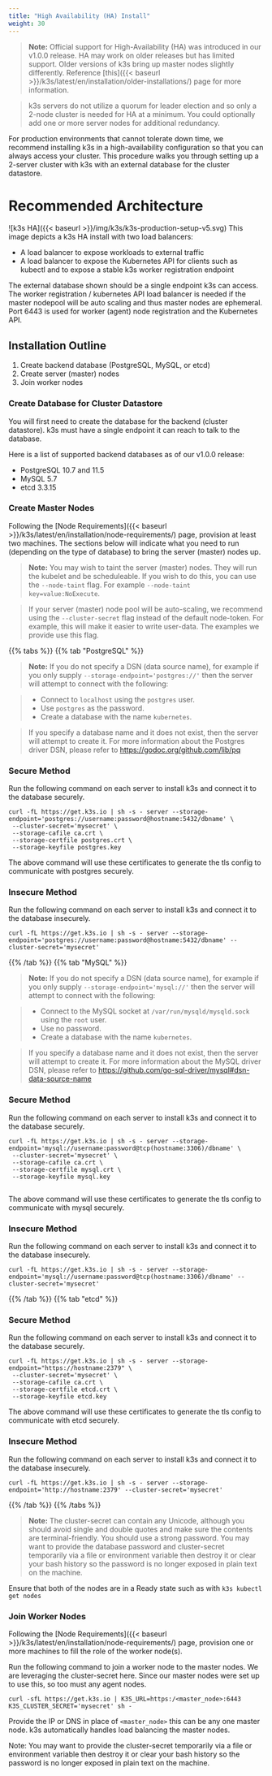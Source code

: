 ```yaml
---
title: "High Availability (HA) Install"
weight: 30
---
```


>**Note:** Official support for High-Availability (HA) was introduced in our v1.0.0 release. HA may work on older releases but has limited support. Older versions of k3s bring up master nodes slightly differently. Reference [this]({{< baseurl >}}/k3s/latest/en/installation/older-installations/) page for more information.

>k3s servers do not utilize a quorum for leader election and so only a 2-node cluster is needed for HA at a minimum. You could optionally add one or more server nodes for additional redundancy.

For production environments that cannot tolerate down time, we recommend installing k3s in a high-availability configuration so that you can always access your cluster. This procedure walks you through setting up a 2-server cluster with k3s with an external database for the cluster datastore.

# Recommended Architecture
![k3s HA]({{< baseurl >}}/img/k3s/k3s-production-setup-v5.svg)
This image depicts a k3s HA install with two load balancers:

* A load balancer to expose workloads to external traffic
* A load balancer to expose the Kubernetes API for clients such as kubectl and to expose a stable k3s worker registration endpoint

The external database shown should be a single endpoint k3s can access. The worker registration / kubernetes API load balancer is needed if the master nodepool will be auto scaling and thus master nodes are ephemeral. Port 6443 is used for worker (agent) node registration and the Kubernetes API.

Installation Outline
--------------------
1. Create backend database (PostgreSQL, MySQL, or etcd)
2. Create server (master) nodes
3. Join worker nodes

### Create Database for Cluster Datastore
You will first need to create the database for the backend (cluster datastore). k3s must have a single endpoint it can reach to talk to the database.

Here is a list of supported backend databases as of our v1.0.0 release:

*  PostgreSQL 10.7 and 11.5
*  MySQL 5.7
*  etcd 3.3.15

### Create Master Nodes
Following the [Node Requirements]({{< baseurl >}}/k3s/latest/en/installation/node-requirements/) page, provision at least two machines.
The sections below will indicate what you need to run (depending on the type of database) to bring the server (master) nodes up.

>**Note:** You may wish to taint the server (master) nodes. They will run the kubelet and be scheduleable. If you wish to do this, you can use the `--node-taint` flag. For example `--node-taint key=value:NoExecute`.

>If your server (master) node pool will be auto-scaling, we recommend using the `--cluster-secret` flag instead of the default node-token. For example, this will make it easier to write user-data. The examples we provide use this flag.


{{% tabs %}}
{{% tab "PostgreSQL" %}}

>**Note:** If you do not specify a DSN (data source name), for example if you only supply `--storage-endpoint='postgres://'` then the server will attempt to connect with the following:

> * Connect to `localhost` using the `postgres` user.
> * Use `postgres` as the password.
> * Create a database with the name `kubernetes`.

> If you specify a database name and it does not exist, then the server will attempt to create it.
> For more information about the Postgres driver DSN, please refer to https://godoc.org/github.com/lib/pq

### Secure Method
Run the following command on each server to install k3s and connect it to the database securely.

```
curl -fL https://get.k3s.io | sh -s - server --storage-endpoint='postgres://username:password@hostname:5432/dbname' \
 --cluster-secret='mysecret' \
 --storage-cafile ca.crt \
 --storage-certfile postgres.crt \
 --storage-keyfile postgres.key

```

The above command will use these certificates to generate the tls config to communicate with postgres securely.

### Insecure Method
Run the following command on each server to install k3s and connect it to the database insecurely.

```
curl -fL https://get.k3s.io | sh -s - server --storage-endpoint='postgres://username:password@hostname:5432/dbname' --cluster-secret='mysecret'
```

{{% /tab %}}
{{% tab "MySQL" %}}

>**Note:** If you do not specify a DSN (data source name), for example if you only supply `--storage-endpoint='mysql://'` then the server will attempt to connect with the following:

> * Connect to the MySQL socket at `/var/run/mysqld/mysqld.sock` using the `root` user.
> * Use no password.
> * Create a database with the name `kubernetes`.

> If you specify a database name and it does not exist, then the server will attempt to create it.
> For more information about the MySQL driver DSN, please refer to https://github.com/go-sql-driver/mysql#dsn-data-source-name

### Secure Method
Run the following command on each server to install k3s and connect it to the database securely.

```
curl -fL https://get.k3s.io | sh -s - server --storage-endpoint='mysql://username:password@tcp(hostname:3306)/dbname' \
 --cluster-secret='mysecret' \
 --storage-cafile ca.crt \
 --storage-certfile mysql.crt \
 --storage-keyfile mysql.key


```
The above command will use these certificates to generate the tls config to communicate with mysql securely.

### Insecure Method
Run the following command on each server to install k3s and connect it to the database insecurely.

```
curl -fL https://get.k3s.io | sh -s - server --storage-endpoint='mysql://username:password@tcp(hostname:3306)/dbname' --cluster-secret='mysecret'
```

{{% /tab %}}
{{% tab "etcd" %}}

### Secure Method
Run the following command on each server to install k3s and connect it to the database securely.

```
curl -fL https://get.k3s.io | sh -s - server --storage-endpoint="https://hostname:2379" \
 --cluster-secret='mysecret' \
 --storage-cafile ca.crt \
 --storage-certfile etcd.crt \
 --storage-keyfile etcd.key
```
The above command will use these certificates to generate the tls config to communicate with etcd securely.

### Insecure Method
Run the following command on each server to install k3s and connect it to the database insecurely.

```
curl -fL https://get.k3s.io | sh -s - server --storage-endpoint='http://hostname:2379' --cluster-secret='mysecret'
```

{{% /tab %}}
{{% /tabs %}}


>**Note:** The cluster-secret can contain any Unicode, although you should avoid single and double quotes and make sure the contents are terminal-friendly. You should use a strong password.
>You may want to provide the database password and cluster-secret temporarily via a file or environment variable then destroy it or clear your bash history so the password is no longer exposed in plain text on the machine.

Ensure that both of the nodes are in a Ready state such as with `k3s kubectl get nodes`

### Join Worker Nodes
Following the [Node Requirements]({{< baseurl >}}/k3s/latest/en/installation/node-requirements/) page, provision one or more machines to fill the role of the worker node(s).

Run the following command to join a worker node to the master nodes. We are leveraging the cluster-secret here. Since our master nodes were set up to use this, so too must any agent nodes.

```
curl -sfL https://get.k3s.io | K3S_URL=https:/<master_node>:6443 K3S_CLUSTER_SECRET='mysecret' sh -
```

Provide the IP or DNS in place of `<master_node>` this can be any one master node. k3s automatically handles load balancing the master nodes.

Note: You may want to provide the cluster-secret temporarily via a file or environment variable then destroy it or clear your bash history so the password is no longer exposed in plain text on the machine.

